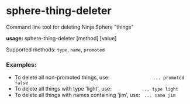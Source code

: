 # sphere-thing-deleter

Command line tool for deleting Ninja Sphere "things"

**usage:** sphere-thing-deleter [method] [value]


Supported methods: `type`, `name`, `promoted`

### Examples:

 - To delete all non-promoted things, use: `                ... promoted false`
 - To delete all things with type 'light', use: `           ... type light`
 - To delete all things with names containing 'jim', use: ` ... name jim`